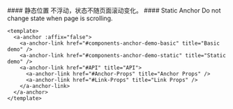 <cn>
#### 静态位置
不浮动，状态不随页面滚动变化。
</cn>

<us>
#### Static Anchor
Do not change state when page is scrolling.
</us>

```tpl
<template>
  <a-anchor :affix="false">
    <a-anchor-link href="#components-anchor-demo-basic" title="Basic demo" />
    <a-anchor-link href="#components-anchor-demo-static" title="Static demo" />
    <a-anchor-link href="#API" title="API">
      <a-anchor-link href="#Anchor-Props" title="Anchor Props" />
      <a-anchor-link href="#Link-Props" title="Link Props" />
    </a-anchor-link>
  </a-anchor>
</template>
```
